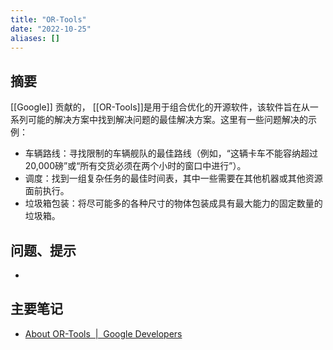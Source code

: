 ```yaml
---
title: "OR-Tools"
date: "2022-10-25"
aliases: []
---
```

## 摘要
[[Google]] 贡献的， [[OR-Tools]]是用于组合优化的开源软件，该软件旨在从一系列可能的解决方案中找到解决问题的最佳解决方案。这里有一些问题解决的示例：
- 车辆路线：寻找限制的车辆舰队的最佳路线（例如，“这辆卡车不能容纳超过20,000磅”或“所有交货必须在两个小时的窗口中进行”）。
- 调度：找到一组复杂任务的最佳时间表，其中一些需要在其他机器或其他资源面前执行。
- 垃圾箱包装：将尽可能多的各种尺寸的物体包装成具有最大能力的固定数量的垃圾箱。
## 问题、提示
-  

## 主要笔记
-  [About OR-Tools  |  Google Developers](https://developers.google.com/optimization/introduction/overview)



